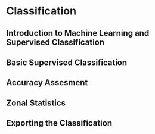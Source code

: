 # Classification

## Introduction to Machine Learning and Supervised Classification

## Basic Supervised Classification

## Accuracy Assesment

## Zonal Statistics

## Exporting the Classification
